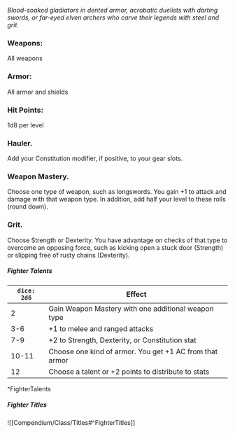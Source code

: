*Blood-soaked gladiators in dented armor, acrobatic duelists with darting swords, or far-eyed elven archers who carve their legends with steel and grit.*

### Weapons: 
All weapons
### Armor: 
All armor and shields
### Hit Points: 
1d8 per level
### Hauler. 
Add your Constitution modifier, if positive, to your gear slots.
### Weapon Mastery. 
Choose one type of weapon, such as longswords. You gain +1 to attack and damage with that weapon type. In addition, add half your level to these rolls (round down).
### Grit. 
Choose Strength or Dexterity. You have advantage on checks of that type to overcome an opposing force, such as kicking open a stuck door (Strength) or slipping free of rusty chains (Dexterity).

##### Fighter Talents
| `dice: 2d6` | **Effect**                                              |
| ----------- | ------------------------------------------------------- |
| 2           | Gain Weapon Mastery with one additional weapon type     |
| 3-6         | +1 to melee and ranged attacks                          |
| 7-9         | +2 to Strength, Dexterity, or Constitution stat         |
| 10-11       | Choose one kind of armor. You get +1 AC from that armor |
| 12          | Choose a talent or +2 points to distribute to stats     |
^FighterTalents

##### Fighter Titles
![[Compendium/Class/Titles#^FighterTitles]]